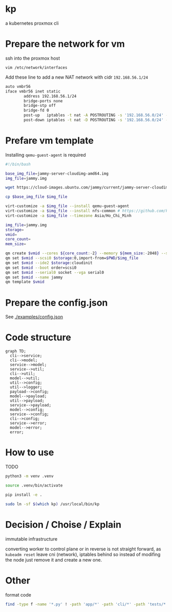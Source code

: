 # kp

a kubernetes proxmox cli

# Prepare the network for vm

ssh into the proxmox host

`vim /etc/network/interfaces`

Add these line to add a new NAT network with cidr `192.168.56.1/24`

```bash
auto vmbr56
iface vmbr56 inet static
        address 192.168.56.1/24
        bridge-ports none
        bridge-stp off
        bridge-fd 0
        post-up   iptables -t nat -A POSTROUTING -s '192.168.56.0/24' -o vmbr0 -j MASQUERADE
        post-down iptables -t nat -D POSTROUTING -s '192.168.56.0/24' -o vmbr0 -j MASQUERADE
```

# Prefare vm template

Installing `qemu-guest-agent` is required

```bash
#!/bin/bash

base_img_file=jammy-server-cloudimg-amd64.img
img_file=jammy.img

wget https://cloud-images.ubuntu.com/jammy/current/jammy-server-cloudimg-amd64.img -O $base_img_file

cp $base_img_file $img_file

virt-customize -a $img_file --install qemu-guest-agent
virt-customize -a $img_file --install nfs-common # https://github.com/kubernetes-sigs/nfs-subdir-external-provisioner
virt-customize -a $img_file --timezone Asia/Ho_Chi_Minh

img_file=jammy.img
storage=
vmid=
core_count=
mem_size=

qm create $vmid --cores ${core_count:-2} --memory ${mem_size:-2048} --scsihw virtio-scsi-pci
qm set $vmid --scsi0 $storage:0,import-from=$PWD/$img_file
qm set $vmid --ide2 $storage:cloudinit
qm set $vmid --boot order=scsi0
qm set $vmid --serial0 socket --vga serial0
qm set $vmid --name jammy
qm template $vmid
```

# Prepare the config.json

See [./examples/config.json](./examples/config.json)

# Code structure

```mermaid
graph TD;
  cli-->service;
  cli-->model;
  service-->model;
  service-->util;
  cli-->util;
  model-->util;
  util-->config;
  util-->logger;
  payload-->config;
  model-->payload;
  util-->payload;
  service-->payload;
  model-->config;
  service-->config;
  cli-->config;
  service-->error;
  model-->error;
  error;
```

# How to use

TODO
```bash
python3 -m venv .venv
```

```bash
source .venv/bin/activate
```

```bash
pip install -e .
```

```bash
sudo ln -sf $(which kp) /usr/local/bin/kp
```

# Decision / Choise / Explain

immutable infrastructure

converting worker to control plane or in reverse is not straight forward, as `kubeadm reset` leave cni (network), iptables behind so instead of modifing the node just remove it and create a new one.

# Other

format code

```bash
find -type f -name '*.py' ! -path 'app/*' -path 'cli/*' -path 'tests/*' -exec autopep8 --in-place --aggressive --aggressive '{}' \;
```
